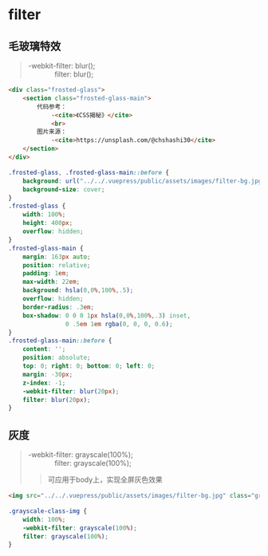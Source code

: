 # filter

## 毛玻璃特效
> -webkit-filter: blur();<br>
> &emsp;&emsp;&emsp;&ensp;&nbsp;filter: blur();

<template>
    <div class="frosted-glass">
        <section class="frosted-glass-main">
            代码参考：
                -<cite>《CSS揭秘》</cite>
                <br>
            图片来源：
                -<cite>https://unsplash.com/@chshashi30</cite>
        </section>
    </div>
</template>
<style>
    .frosted-glass, .frosted-glass-main::before {
        background: url("../../.vuepress/public/assets/images/filter-bg.jpg") no-repeat center center;
        background-size: cover;
    }
    .frosted-glass {
        width: 100%;
        height: 400px;
        overflow: hidden;
    }
    .frosted-glass-main {
        margin: 163px auto;
        position: relative;
        padding: 1em;
        max-width: 22em;
        background: hsla(0,0%,100%,.5);
        overflow: hidden;
        border-radius: .3em;
        box-shadow: 0 0 0 1px hsla(0,0%,100%,.3) inset,
                    0 .5em 1em rgba(0, 0, 0, 0.6);
    }
    .frosted-glass-main::before {
        content: '';
        position: absolute;
        top: 0; right: 0; bottom: 0; left: 0;
        margin: -30px;
        z-index: -1;
        -webkit-filter: blur(20px);
        filter: blur(20px);
    }
</style>

```html
<div class="frosted-glass">
    <section class="frosted-glass-main">
        代码参考：
            -<cite>《CSS揭秘》</cite>
            <br>
        图片来源：
            -<cite>https://unsplash.com/@chshashi30</cite>
    </section>
</div>
```
```css
.frosted-glass, .frosted-glass-main::before {
	background: url("../../.vuepress/public/assets/images/filter-bg.jpg") no-repeat center center;
    background-size: cover;
}
.frosted-glass {
    width: 100%;
    height: 400px;
    overflow: hidden;
}
.frosted-glass-main {
    margin: 163px auto;
    position: relative;
    padding: 1em;
    max-width: 22em;
    background: hsla(0,0%,100%,.5);
    overflow: hidden;
    border-radius: .3em;
    box-shadow: 0 0 0 1px hsla(0,0%,100%,.3) inset,
                0 .5em 1em rgba(0, 0, 0, 0.6);
}
.frosted-glass-main::before {
    content: '';
    position: absolute;
    top: 0; right: 0; bottom: 0; left: 0;
    margin: -30px;
    z-index: -1;
    -webkit-filter: blur(20px);
    filter: blur(20px);
}
```

## 灰度
> -webkit-filter: grayscale(100%);<br>
> &emsp;&emsp;&emsp;&ensp;&nbsp;filter: grayscale(100%);
>> 可应用于body上，实现全屏灰色效果

<template>
    <div>
        <img src="../../.vuepress/public/assets/images/filter-bg.jpg" alt="图片来源：https://unsplash.com/@chshashi30" class="grayscale-class-img">
    </div>
</template>
<style>
    .grayscale-class-img {
        width: 100%;
        -webkit-filter: grayscale(100%);
        filter: grayscale(100%);
    }
</style>

```html
<img src="../../.vuepress/public/assets/images/filter-bg.jpg" class="grayscale-class-img" />
```
```css
.grayscale-class-img {
    width: 100%;
    -webkit-filter: grayscale(100%);
    filter: grayscale(100%);
}
```
